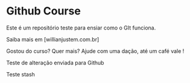 # Github Course

Este é um repositório teste para ensiar como o GIt funciona.

Saiba mais em [willianjustem.com.br]

Gostou do curso? Quer mais? Ajude com uma dação, até um café vale !

Teste de alteração enviada para Github

Teste stash
